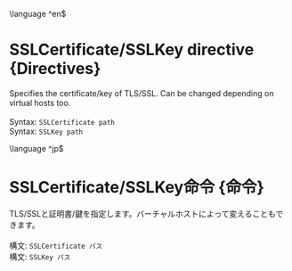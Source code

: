 \language ^en$
# SSLCertificate/SSLKey directive {Directives}

Specifies the certificate/key of TLS/SSL. Can be changed depending on virtual hosts too. \
\
Syntax: `SSLCertificate path` \
Syntax: `SSLKey path`

\language ^jp$
# SSLCertificate/SSLKey命令 {命令}

TLS/SSLと証明書/鍵を指定します。バーチャルホストによって変えることもできます。 \
\
構文: `SSLCertificate パス` \
構文: `SSLKey パス`

